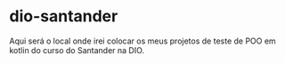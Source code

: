 # dio-santander

Aqui será o local onde irei colocar os meus projetos de teste de POO em kotlin do curso do Santander na DIO.
